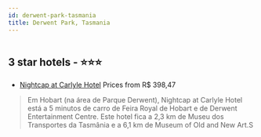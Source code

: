 ```yaml
---
id: derwent-park-tasmania
title: Derwent Park, Tasmania
---
```


<center><img src="https://i.travelapi.com/hotels/8000000/7710000/7706600/7706576/bda09188_z.jpg" alt="" /></center>


##  3 star hotels - ⭐️⭐️⭐️

-    [Nightcap at Carlyle Hotel](https://us.hurb.com/hotels/derwent-park/nightcap-at-carlyle-hotel-HT-GLB6?cmp=18055) Prices from R$ 398,47
   > Em Hobart (na área de Parque Derwent), Nightcap at Carlyle Hotel está a 5 minutos de carro de Feira Royal de Hobart e de Derwent Entertainment Centre.  Este hotel fica a 2,3 km de Museu dos Transportes da Tasmânia e a 6,1 km de Museum of Old and New Art.S
